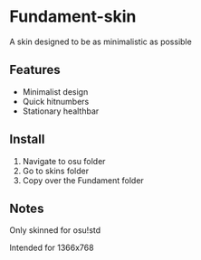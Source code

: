 # Fundament-skin

A skin designed to be as minimalistic as possible

## Features
* Minimalist design
* Quick hitnumbers
* Stationary healthbar

## Install
1. Navigate to osu folder
2. Go to skins folder
3. Copy over the Fundament folder

## Notes
Only skinned for osu!std

Intended for 1366x768
